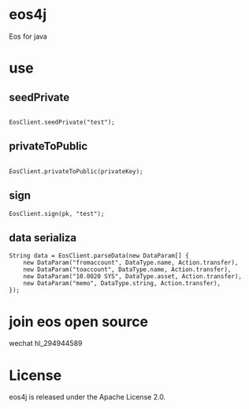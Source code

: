 # eos4j

Eos for java

# use

## seedPrivate

```

EosClient.seedPrivate("test");

```

## privateToPublic

```

EosClient.privateToPublic(privateKey);

```

## sign

```
EosClient.sign(pk, "test");

```

## data serializa

```
String data = EosClient.parseData(new DataParam[] { 
	new DataParam("fromaccount", DataType.name, Action.transfer),
	new DataParam("toaccount", DataType.name, Action.transfer),
	new DataParam("10.0020 SYS", DataType.asset, Action.transfer),
	new DataParam("memo", DataType.string, Action.transfer), 
});

```

# join eos open source 

wechat hl_294944589
 
# License

eos4j is released under the Apache License 2.0.
